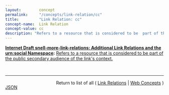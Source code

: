 ```yaml
---
layout:        concept
permalink:     "/concepts/link-relation/cc"
title:         "Link Relation: cc"
concept-name:  Link Relation
concept-value: cc
description: "Refers to a resource that is considered to be  part of the public secondary audience of the link's context."
---
```


**[Internet Draft snell-more-link-relations: Additional Link Relations and the urn:social Namespace](/specs/IETF/I-D/snell-more-link-relations "This specification defines a number of additional Link Relation Types that can used for a variety of purposes."):** [Refers to a resource that is considered to be  part of the public secondary audience of the link's context.](http://tools.ietf.org/html/draft-snell-more-link-relations#section-3 "Read documentation for Link Relation &#34;cc&#34;")

<br/>
<hr/>

<p style="float : left"><a href="./cc.json" title="JSON representing this particular Web Concept value">JSON</a></p>
<p style="text-align: right">Return to list of all ( <a href="../link-relation/">Link Relations</a> | <a href="../">Web Concepts</a> )</p>
